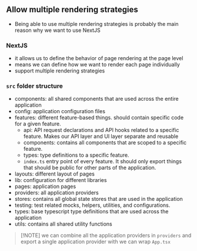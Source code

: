 ## Allow multiple rendering strategies
- Being able to use multiple rendering strategies is probably the main reason why we want to use NextJS
### NextJS
- it allows us to define the behavior of page rendering at the page level 
- means we can define how we want to render each page individually 
- support multiple rendering strategies
### `src` folder structure
- components: all shared components that are used across the entire application
- config: application configuration files
- features: different feature-based things. should contain specific code for a given feature.
	- api: API request declarations and API hooks related to a specific feature. Makes our API layer and UI layer separate and reusable
	- components: contains all components that are scoped to a specific feature.
	- types: type definitions to a specific feature.
	- `index.ts` entry point of every feature. It should only export things that should be public for other parts of the application.
- layouts: different layout of pages
- lib: configuration for different libraries
- pages: application pages
- providers: all application providers
- stores: contains all global state stores that are used in the application
- testing: test related mocks, helpers, utilities, and configurations.
- types: base typescript type definitions that are used across the application
- utils: contains all shared utility functions

> [!NOTE] we can combine all the application providers in `providers` and export a single application provider with we can wrap `App.tsx`
